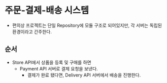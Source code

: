 # 주문-결제-배송 시스템

- 편의상 프로젝트는 단일 Repository에 모듈 구조로 되어있지만, 각 서버는 독립된 환경이라고 간주한다.

## 순서

- Store API에서 상품을 등록 및 구매를 하면
  - Payment API 서버로 결제 요청을 보낸다.
    - 결제가 완료 됐다면, Delivery API 서버에서 배송을 진행한다.

